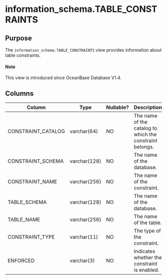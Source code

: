 # information_schema.TABLE_CONSTRAINTS

## Purpose

The `information_schema.TABLE_CONSTRAINTS` view provides information about table constraints.

<main id="notice" type='explain'>
  <h4>Note</h4>
  <p>This view is introduced since OceanBase Database V1.4. </p>
</main>

## Columns

| **Column** | **Type** | **Nullable?** | **Description** |
|--------------------|---------------|----------------|--------|
| CONSTRAINT_CATALOG | varchar(64) | NO | The name of the catalog to which the constraint belongs. |
| CONSTRAINT_SCHEMA | varchar(128) | NO | The name of the database. |
| CONSTRAINT_NAME | varchar(256) | NO | The name of the constraint. |
| TABLE_SCHEMA | varchar(128) | NO | The name of the database. |
| TABLE_NAME | varchar(256) | NO | The name of the table. |
| CONSTRAINT_TYPE | varchar(11) | NO | The type of the constraint. |
| ENFORCED | varchar(3) | NO | Indicates whether the constraint is enabled. |

